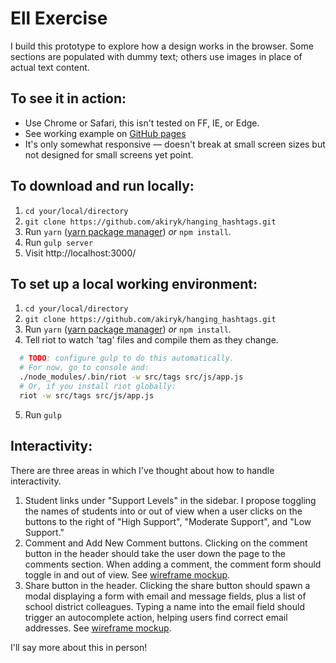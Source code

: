 # Ell Exercise

I build this prototype to explore how a design works in the browser. Some sections are populated with dummy text; others use images in place of actual text content.

## To see it in action:
* Use Chrome or Safari, this isn't tested on FF, IE, or Edge.
* See working example on [GitHub pages](https://akiryk.github.io/ell-exercise/index.html)
* It's only somewhat responsive — doesn't break at small screen sizes but not designed for small screens yet point.

## To download and run locally:
1. `cd your/local/directory`
2. `git clone https://github.com/akiryk/hanging_hashtags.git`
3. Run `yarn` ([yarn package manager](https://yarnpkg.com/en/)) *or* `npm install`.
4. Run `gulp server`
5. Visit http://localhost:3000/

## To set up a local working environment:
1. `cd your/local/directory`
2. `git clone https://github.com/akiryk/hanging_hashtags.git`
3. Run `yarn` ([yarn package manager](https://yarnpkg.com/en/)) *or* `npm install`.
4. Tell riot to watch 'tag' files and compile them as they change.
```bash
  # TODO: configure gulp to do this automatically.
  # For now, go to console and:
  ./node_modules/.bin/riot -w src/tags src/js/app.js
  # Or, if you install riot globally:
  riot -w src/tags src/js/app.js
```
5. Run `gulp`

## Interactivity:
There are three areas in which I've thought about how to handle interactivity.

1. Student links under "Support Levels" in the sidebar. I propose toggling the names of students into or out of view when a user clicks on the buttons to the right of "High Support", "Moderate Support", and "Low Support."
2. Comment and Add New Comment buttons. Clicking on the comment button in the header should take the user down the page to the comments section. When adding a comment, the comment form should toggle in and out of view. See [wireframe mockup](https://raw.githubusercontent.com/akiryk/ell-exercise/master/docs/images/comments.gif).
3. Share button in the header. Clicking the share button should spawn a modal displaying a form with email and message fields, plus a list of school district colleagues. Typing a name into the email field should trigger an autocomplete action, helping users find correct email addresses. See [wireframe mockup](https://raw.githubusercontent.com/akiryk/ell-exercise/master/docs/images/sharing.jpg).

I'll say more about this in person!

